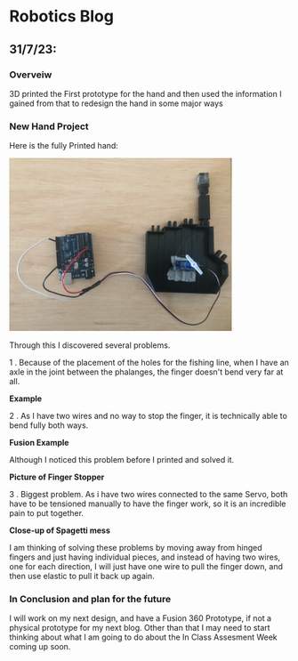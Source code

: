 # Robotics Blog 

## 31/7/23: 

### Overveiw

3D printed the First prototype for the hand and then used the information I gained from that to redesign the hand in some major ways

### New Hand Project

Here is the fully Printed hand:

<img src="../Images/Wired hand with Arduino.png" width=400px alt="3D printed hand wired to arduino">

Through this I discovered several problems.

1 . Because of the placement of the holes for the fishing line, when I have an axle in the joint between the phalanges, the finger doesn't bend very far at all.

**Example**

2 . As I have two wires and no way to stop the finger, it is technically able to bend fully both ways.

**Fusion Example**

Although I noticed this problem before I printed and solved it.

**Picture of Finger Stopper**

3 . Biggest problem. As i have two wires connected to the same Servo, both have to be tensioned manually to have the finger work, so it is an incredible pain to put together.

**Close-up of Spagetti mess**

I am thinking of solving these problems by moving away from hinged fingers and just having individual pieces, and instead of having two wires, one for each direction, I will just have one wire to pull the finger down, and then use elastic to pull it back up again.


### In Conclusion and plan for the future

I will work on my next design, and have a Fusion 360 Prototype, if not a physical prototype for my next blog. Other than that I may need to start thinking about what I am going to do about the In Class Assesment Week coming up soon.